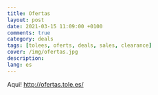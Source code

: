 ```yaml
---
title: Ofertas
layout: post
date: 2021-03-15 11:09:00 +0100
comments: true
category: deals
tags: [tolees, oferts, deals, sales, clearance]
cover: /img/ofertas.jpg
description:
lang: es
---
```


Aqui! <http://ofertas.tole.es/>
